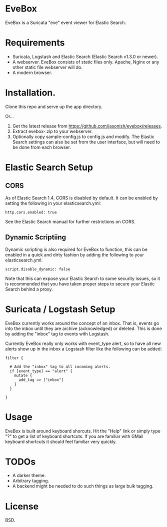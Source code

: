 # EveBox

EveBox is a Suricata "eve" event viewer for Elastic Search.

# Requirements

- Suricata, Logstash and Elastic Search (Elastic Search v1.3.0 or newer).
- A webserver.  EveBox consists of static files only.  Apache, Nginx
  or any other static file webserver will do.
- A modern browser.

# Installation.

Clone this repo and serve up the app directory.

Or...

1. Get the latest release from https://github.com/jasonish/evebox/releases.
2. Extract evebox-<version>.zip to your webserver.
3. Optionally copy sample-config.js to config.js and modify.  The
   Elastic Search settings can also be set from the user interface,
   but will need to be done from each browser.

# Elastic Search Setup

## CORS

As of Elastic Search 1.4, CORS is disabled by default.  It can be
enabled by setting the following in your elasticsearch.yml:

```
http.cors.enabled: true
```

See the Elastic Search manual for further restrictions on CORS.

## Dynamic Scriptiing

Dynamic scripting is also required for EveBox to function, this can be
enabled in a quick and dirty fashion by adding the following to your
elasticsearch.yml:

```
script.disable_dynamic: false
```

Note that this can expose your Elastic Search to some security issues,
so it is recommended that you have taken proper steps to secure your
Elastic Search behind a proxy.

# Suricata / Logstash Setup

EveBox currently works around the concept of an inbox.  That is, events
go into the inbox until they are archive (acknowledged) or deleted.
This is done by adding the "inbox" tag to events with Logstash.

Currently EveBox really only works with event_type alert, so to have
all new alerts show up in the inbox a Logstash filter like the
following can be added:

    filter {

      # Add the "inbox" tag to all incoming alerts.
      if [event_type] == "alert" {
	    mutate {
		  add_tag => ["inbox"]
	    }
	  }

    }

# Usage

EveBox is built around keyboard shorcuts.  Hit the "Help" link or
simply type "?" to get a list of keyboard shortcuts.  If you are
familiar with GMail keyboard shortcuts it should feel familiar very
quickly.

# TODOs
- A darker theme.
- Arbitrary tagging.
- A backend might be needed to do such things as large bulk tagging.

# License

BSD.
